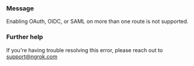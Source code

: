 
### Message
Enabling OAuth, OIDC, or SAML on more than one route is not supported.

### Further help
If you're having trouble resolving this error, please reach out to [support@ngrok.com](mailto:support@ngrok.com?subject=Help%20with%20ERR_NGROK_7155)

